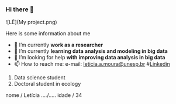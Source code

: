 ### Hi there 👋

![LÊ](My project.png)

Here is some information about me

- 🔭 I’m currently **work as a researcher** 
- 🌱 I’m currently **learning data analysis and modeling in big data**
- 🤔 I’m looking for help **with improving data analysis in big data**
- 📫 How to reach me: e-mail: leticia.a.moura@unesp.br
#[Linkedin](https://www.linkedin.com/in/leticiaalmeidacb/)

1. Data science student
2. Doctoral student in ecology

nome / Letícia
..../.....
idade / 34

